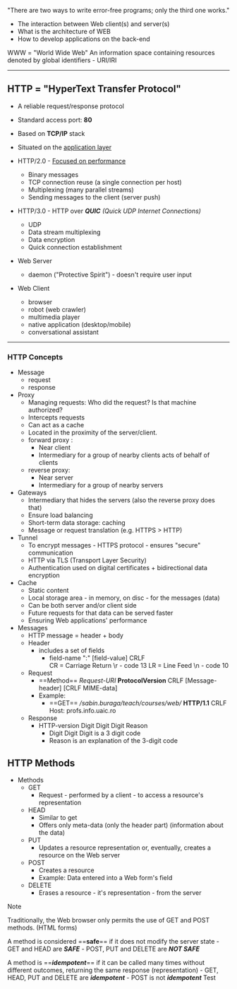 
"There are two ways to write error-free programs; only the third one works."

- The interaction between Web client(s) and server(s)
- What is the architecture of WEB
- How to develop applications on the back-end

WWW = "World Wide Web" 
	An information space containing resources denoted by global identifiers - URI/IRI

---
## HTTP = "HyperText Transfer Protocol" 
- A reliable request/response protocol
- Standard access port: **80**
- Based on **TCP/IP** stack
- Situated on the [application layer](obsidian://open?vault=Obsidian%20Vault&file=Pasted%20image%2020250323171347.png) 
	
- HTTP/2.0 - [Focused on performance](obsidian://open?vault=Obsidian%20Vault&file=Pasted%20image%2020250323172049.png)
	- Binary messages
	- TCP connection reuse (a single connection per host)
	- Multiplexing (many parallel streams)
	- Sending messages to the client (server push)
- HTTP/3.0 - HTTP over ***QUIC*** *(Quick UDP Internet Connections)*
	- UDP
	- Data stream multiplexing 
	- Data encryption
	- Quick connection establishment

- Web Server
	- daemon ("Protective Spirit") - doesn't require user input

- Web Client
	- browser
	- robot (web crawler)
	- multimedia player
	- native application (desktop/mobile)
	- conversational assistant

---
### HTTP Concepts

- Message
	- request
	- response
- Proxy
	- Managing requests: Who did the request? Is that machine authorized?
	- Intercepts requests
	- Can act as a cache
	- Located in the proximity of the server/client.
	- forward proxy :
		- Near client
		- Intermediary for a group of nearby clients acts of behalf of clients
	- reverse proxy:
		- Near server
		- Intermediary for a group of nearby servers
- Gateways
	- Intermediary that hides the servers (also the reverse proxy does that)
	- Ensure load balancing
	- Short-term data storage: caching
	- Message or request translation (e.g. HTTPS > HTTP)
- Tunnel
	- To encrypt messages - HTTPS protocol - ensures "secure" communication
	- HTTP via TLS (Transport Layer Security)
	- Authentication used on digital certificates + bidirectional data encryption
- Cache
	- Static content
	- Local storage area - in memory, on disc - for the messages (data)
	- Can be both server and/or client side
	- Future requests for that data can be served faster
	- Ensuring Web applications' performance
- Messages
	- HTTP message = header + body
	- Header
		- includes a set of fields
			- field-name ":" [field-value] CRLF     
				CR = Carriage Return \r - code 13
				LR = Line Feed \n - code 10
	- Request
		- ==Method== *Request-URI* **ProtocolVersion** CRLF
		[Message-header]  [CRLF MIME-data]
		- Example: 
			- ==GET== */sabin.buraga/teach/courses/web/* **HTTP/1.1** CRLF
			Host: profs.info.uaic.ro
	- Response
		- HTTP-version Digit Digit Digit Reason
			- Digit Digit Digit is a 3 digit code
			- Reason is an explanation of the 3-digit code

## HTTP Methods

- Methods
	- GET
		- Request - performed by a client - to access a resource's representation
	- HEAD 
		- Similar to get
		- Offers only meta-data (only the header part) (information about the data)
	- PUT
		- Updates a resource representation or, eventually, creates a resource on the Web server
	- POST
		- Creates a resource
		- Example: Data entered into a Web form's field
	- DELETE
		- Erases a resource - it's representation - from the server

> [!NOTE]
>  Traditionally, the Web browser only permits the use of GET and POST methods. (HTML forms)

A method is considered ==**safe**== if it does not modify the server state
	- GET and HEAD are ***SAFE***
	- POST, PUT and DELETE are ***NOT SAFE***

A method is ==***idempotent***== if it can be called many times without different outcomes, returning the same response (representation)
	- GET, HEAD, PUT and DELETE are ***idempotent***
	- POST is not ***idempotent***
Test

